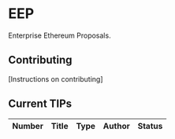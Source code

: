 # EEP


Enterprise Ethereum Proposals.


## Contributing

[Instructions on contributing]

## Current TIPs

|Number	| Title	|Type | Author	| Status |
|-------|:-----:|:-----:|:-----:|:------:|


